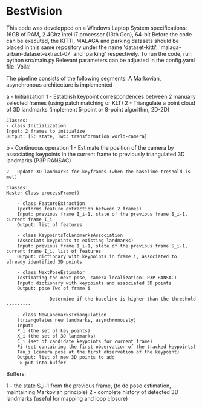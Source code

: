 # BestVision

This code was developped on a Windows Laptop 
System specifications: 16GB of RAM, 2.4Ghz intel i7 processor (13th Gen), 64-bit
Before the code can be executed, the KITTI, MALAGA and parking datasets should be placed in this same repository under the name 'dataset-kitti', 'malaga-urban-dataset-extract-07' and 'parking' respectively.
To run the code, run python src/main.py
Relevant parameters can be adjusted in the config.yaml file. Voila!


The pipeline consists of the following segments:
A Markovian, asynchronous architecture is implemented

a - Initialization
    1 - Establish keypoint correspondences between 2 manually selected frames (using patch matching or KLT)
    2 - Triangulate a point cloud of 3D landmarks (implement 5-point or 8-point algorithm, 2D-2D)

    Classes:
    - class Initialization
    Input: 2 frames to initialize
    Output: [S: state, Twc: transformation world-camera]


b - Continuous operation
    1 - Estimate the position of the camera by associating keypoints in the current frame to previously triangulated 3D landmarks (P3P RANSAC)

    2 - Update 3D landmarks for keyframes (when the baseline treshold is met) 

    Classes:
    Master Class processFrame()

        - class FeatureExtraction
        (performs feature extraction between 2 frames)
        Input: previous frame I_i-1, state of the previous frame S_i-1, current frame I_i
        Output: list of features

        - class KeypointsToLandmarksAssociation
        (Associats keypoints to existing landmarks)
        Input: previous frame I_i-1, state of the previous frame S_i-1, current frame I_i, list of features
        Output: dictionary with keypoints in frame i, associated to already identified 3D points 

        - class NextPoseEstimator
        (estimating the next pose, camera localization: P3P RANSAC)
        Input: dictionary with keypoints and associated 3D points 
        Output: pose Twc of frame i

        ----------- Determine if the baseline is higher than the threshold ---------

        - class NewLandmarksTriangulation
        (triangulates new landmarks, asynchronously)
        Input: 
        P_i (the set of key points)
        X_i (the set of 3D landmarks)
        C_i (set of candidate keypoints for current frame)
        Fi (set containing the first observation of the tracked keypoints)
        Tau_i (camera pose at the first observation of the keypoint)
        Output: list of new 3D points to add
        -> put into buffer


Buffers: 

1 - the state S_i-1 from the previous frame, (to do pose estimation, maintaining Markovian principle)
2 - complete history of detected 3D landmarks (useful for mapping and loop closure)